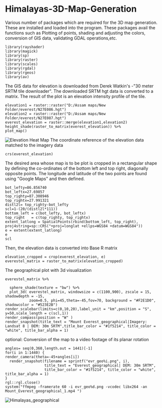 # Himalayas-3D-Map-Generation

Various number of packages which are required for the 3D map generation. These are installed and loaded into the program. These packages avail the functions such as Plotting of points, shading and adjusting the colors, conversion of GIS data, validating GDAL operations,etc. 
```{r}
library(rayshader)
library(magick)
library(sp)
library(raster)
library(scales)
library(rgdal)
library(rgeos)
library(av)
```
The GIS data for elevation is downloaded from Derek Watkin's -"30 meter SRTM tile downloader". The downloaded SRTM hgt data is converted to a matrix. The result of the plot is an elevation intensity profile of the tile.
```{r fig1, fig.height = 15, fig.width = 10, align= "center"}
elevation1 = raster::raster("D:/Assam maps/New Folder/everest/N27E086.hgt")
elevation2 = raster::raster("D:/Assam maps/New Folder/everest/N27E087.hgt")
everest_elevation = raster::merge(elevation1,elevation2)
height_shade(raster_to_matrix(everest_elevation)) %>%
plot_map()
```
![Elevation Heat Map](https://github.com/Hwoabam/Rstudio/blob/master/EVR2.png)
The coordinate reference of the elevation data matched to the imagery data
```{r}
crs(everest_elevation)
```

The desired area whose map is to be plot is cropped in a rectangular shape by defining the co-ordinates of the bottom left and top right, diagonally opposite points. The longitude and latitude of the two points are found using "Google Maps" and then defined.
```{r}
bot_lefty=86.856740
bot_leftx=27.69857
top_righty=87.308946
top_rightx=27.991321
distl2l= top_righty-bot_lefty  
scl=1-(20/(distl2l*111))
bottom_left = c(bot_lefty, bot_leftx)
top_right   = c(top_righty, top_rightx)
extent_latlong = SpatialPoints(rbind(bottom_left, top_right), proj4string=sp::CRS("+proj=longlat +ellps=WGS84 +datum=WGS84"))
e = extent(extent_latlong)
e
scl
```
Then, the elevation data is converted into Base R matrix
```{r fig4, fig.height = 15, fig.width = 10, align= "center"}
elevation_cropped = crop(everest_elevation, e)
everestel_matrix = raster_to_matrix(elevation_cropped)
```

The geographical plot with 3d visualization
```{r fig7, fig.height = 12, fig.width = 9, align= "center"}
everestel_matrix %>%
 
  sphere_shade(texture = "bw") %>%
  plot_3d( everestel_matrix, windowsize = c(1100,900), zscale = 15, shadowdepth = -15,
           zoom=0.5, phi=45,theta=-45,fov=70, background = "#F2E1D0", shadowcolor = "#523E2B")
render_scalebar(limits=c(0,10,20),label_unit = "km",position = "S", y=50,scale_length = c(scl,1))
render_compass(position = "W" )
render_snapshot(title_text = "Mount Everest_geographical|Imagery: Landsat 8 | DEM: 30m SRTM",title_bar_color = "#1f5214", title_color = "white", title_bar_alpha = 1)
```
optional: Conversion of the map to a video footage of its planar rotation
```{r}
angles= seq(0,360,length.out = 1441)[-1]
for(i in 1:1440) {
render_camera(theta=-45+angles[i])
  render_snapshot(filename = sprintf("evr_geo%i.png", i), 
                  title_text = "Everest_geographical| DEM: 30m SRTM",
                  title_bar_color = "#1f5214", title_color = "white", title_bar_alpha = 1)
}
rgl::rgl.close()
system("ffmpeg -framerate 60 -i evr_geo%d.png -vcodec libx264 -an Mount_Everest_geographical_1.mp4 ")
```
![Himalayas_geographical](https://github.com/Hwoabam/Rstudio/blob/master/EVR2.png)
